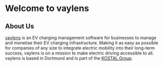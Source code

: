 # Welcome to vaylens

## About Us
[vaylens](https://vaylens.com/) is an EV charging management software for businesses to manage and monetise their EV charging infrastructure. Making it as easy as possible for companies of any size to integrate electric mobility into their long-term success, vaylens is on a mission to make electric driving accessible to all. vaylens is based in Dortmund and is part of the [KOSTAL Group](https://www.kostal.com/en-gb/).


